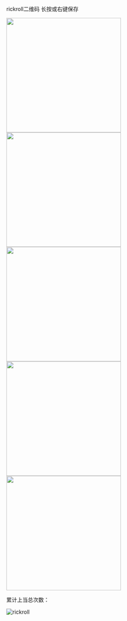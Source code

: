 rickroll二维码 长按或右键保存

<img width="300" height="300" src="https://imgs.wiki/imgs/2022/04/13/050c04ae7be3d888.jpg"/>

<img width="300" height="300" src="https://imgs.wiki/imgs/2023/07/13/5ff49aad2e68e06f.png"/>

<img width="300" height="300" src="https://imgs.wiki/imgs/2023/07/13/a0cc3a5204cee712.png"/>

<img width="300" height="300" src="https://imgs.wiki/imgs/2023/07/13/95404942fcd7917d.png"/>

<img width="300" height="300" src="https://imgs.wiki/imgs/2023/07/13/048bca58e68ce6fc.png"/>

累计上当总次数：

![rickroll](https://count.getloli.com/get/@rickroll)
